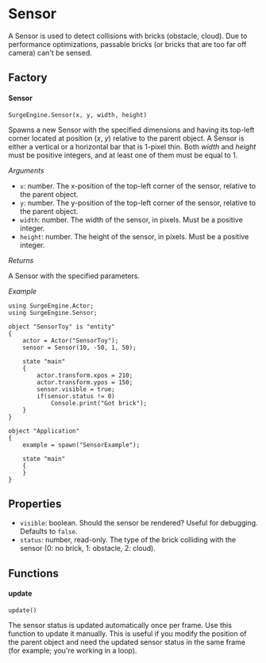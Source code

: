 Sensor
======

A Sensor is used to detect collisions with bricks (obstacle, cloud). Due to performance optimizations, passable bricks (or bricks that are too far off camera) can't be sensed.

Factory
-------

#### Sensor

`SurgeEngine.Sensor(x, y, width, height)`

Spawns a new Sensor with the specified dimensions and having its top-left corner located at position (*x*, *y*) relative to the parent object. A Sensor is either a vertical or a horizontal bar that is 1-pixel thin. Both *width* and *height* must be positive integers, and at least one of them must be equal to 1.

*Arguments*

* `x`: number. The x-position of the top-left corner of the sensor, relative to the parent object.
* `y`: number. The y-position of the top-left corner of the sensor, relative to the parent object.
* `width`: number. The width of the sensor, in pixels. Must be a positive integer.
* `height`: number. The height of the sensor, in pixels. Must be a positive integer.

*Returns*

A Sensor with the specified parameters.

*Example*
```
using SurgeEngine.Actor;
using SurgeEngine.Sensor;

object "SensorToy" is "entity"
{
    actor = Actor("SensorToy");
    sensor = Sensor(10, -50, 1, 50);

    state "main"
    {
        actor.transform.xpos = 210;
        actor.transform.ypos = 150;
        sensor.visible = true;
        if(sensor.status != 0)
            Console.print("Got brick");
    }
}

object "Application"
{
    example = spawn("SensorExample");

    state "main"
    {
    }
}
```



Properties
----------

* `visible`: boolean. Should the sensor be rendered? Useful for debugging. Defaults to `false`.
* `status`: number, read-only. The type of the brick colliding with the sensor (0: no brick, 1: obstacle, 2: cloud).

Functions
---------

#### update

`update()`

The sensor status is updated automatically once per frame. Use this function to update it manually. This is useful if you modify the position of the parent object and need the updated sensor status in the same frame (for example; you're working in a loop).
